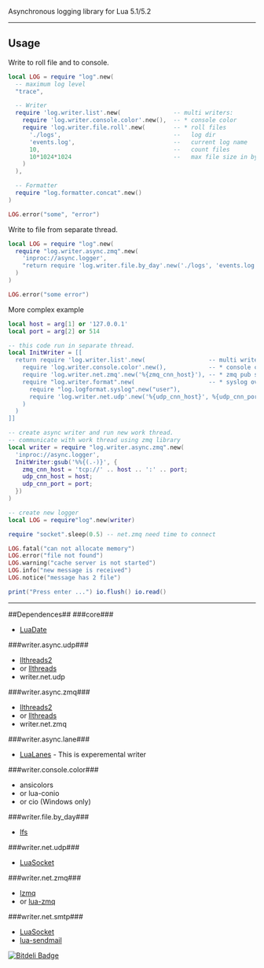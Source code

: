Asynchronous logging library for Lua 5.1/5.2

***

## Usage ##

Write to roll file and to console.
```lua
local LOG = require "log".new(
  -- maximum log level
  "trace",

  -- Writer
  require 'log.writer.list'.new(               -- multi writers:
    require 'log.writer.console.color'.new(),  -- * console color
    require 'log.writer.file.roll'.new(        -- * roll files
      './logs',                                --   log dir
      'events.log',                            --   current log name
      10,                                      --   count files
      10*1024*1024                             --   max file size in bytes
    )
  ),

  -- Formatter
  require "log.formatter.concat".new()
)

LOG.error("some", "error")
```

Write to file from separate thread.
```lua
local LOG = require "log".new(
  require "log.writer.async.zmq".new(
    'inproc://async.logger',
    "return require 'log.writer.file.by_day'.new('./logs', 'events.log', 5000)"
  )
)

LOG.error("some error")
```

More complex example
```lua
local host = arg[1] or '127.0.0.1'
local port = arg[2] or 514

-- this code run in separate thread.
local InitWriter = [[
  return require 'log.writer.list'.new(                  -- multi writers:
    require 'log.writer.console.color'.new(),            -- * console color
    require 'log.writer.net.zmq'.new('%{zmq_cnn_host}'), -- * zmq pub socket
    require "log.writer.format".new(                     -- * syslog over udp
      require "log.logformat.syslog".new("user"),
      require 'log.writer.net.udp'.new('%{udp_cnn_host}', %{udp_cnn_port})
    )
  )
]]

-- create async writer and run new work thread.
-- communicate with work thread using zmq library
local writer = require "log.writer.async.zmq".new(
  'inproc://async.logger', 
  InitWriter:gsub('%%{(.-)}', {
    zmq_cnn_host = 'tcp://' .. host .. ':' .. port;
    udp_cnn_host = host;
    udp_cnn_port = port;
  })
)

-- create new logger
local LOG = require"log".new(writer)

require "socket".sleep(0.5) -- net.zmq need time to connect

LOG.fatal("can not allocate memory")
LOG.error("file not found")
LOG.warning("cache server is not started")
LOG.info("new message is received")
LOG.notice("message has 2 file")

print("Press enter ...") io.flush() io.read()
```

***

##Dependences##
###core###
* [LuaDate](https://github.com/Tieske/date)

###writer.async.udp###
* [llthreads2](http://github.com/moteus/lua-llthreads2)
* or [llthreads](http://github.com/Neopallium/lua-llthreads)
* writer.net.udp

###writer.async.zmq###
* [llthreads2](http://github.com/moteus/lua-llthreads2)
* or [llthreads](http://github.com/Neopallium/lua-llthreads)
* writer.net.zmq

###writer.async.lane###
* [LuaLanes](https://github.com/LuaLanes/lanes) - This is experemental writer

###writer.console.color###
* ansicolors
* or lua-conio
* or cio (Windows only)

###writer.file.by_day###
* [lfs](http://keplerproject.github.com/luafilesystem)

###writer.net.udp###
* [LuaSocket](http://www.impa.br/~diego/software/luasocket)

###writer.net.zmq###
* [lzmq](http://github.com/moteus/lzmq)
* or [lua-zmq](http://github.com/Neopallium/lua-zmq)

###writer.net.smtp###
* [LuaSocket](http://www.impa.br/~diego/software/luasocket)
* [lua-sendmail](http://github.com/moteus/lua-sendmail)

[![Bitdeli Badge](https://d2weczhvl823v0.cloudfront.net/moteus/lua-log/trend.png)](https://bitdeli.com/free "Bitdeli Badge")
